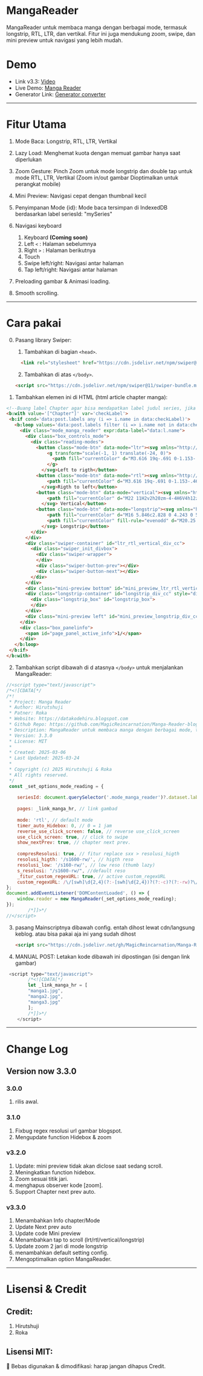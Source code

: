 # MangaReader

MangaReader untuk membaca manga dengan berbagai mode, termasuk longstrip, RTL, LTR, dan vertikal. Fitur ini juga mendukung zoom, swipe, dan mini preview untuk navigasi yang lebih mudah.

# Demo 
  * Link v3.3: [Video](https://youtu.be/YvrSovTGqgg?si=s4_Y7WUmfRfpKAFj)
  * Live Demo: [Manga Reader](https://magicreincarnation.github.io/Manga-Reader-blogspot/)
  * Generator Link: [Generator converter](https://magicreincarnation.github.io/Manga-Reader-blogspot/Generator%20link/Generator.html)
---

# Fitur Utama

1. Mode Baca: Longstrip, RTL, LTR, Vertikal

2. Lazy Load: Menghemat kuota dengan memuat gambar hanya saat diperlukan

3. Zoom Gesture: Pinch Zoom untuk mode longstrip dan double tap untuk mode RTL, LTR, Vertikal (Zoom in/out gambar Dioptimalkan untuk perangkat mobile)

4. Mini Preview: Navigasi cepat dengan thumbnail kecil

5. Penyimpanan Mode {id}: Mode baca tersimpan di IndexedDB berdasarkan label seriesId: "mySeries"

6. Navigasi keyboard
   1. Keyboard **(Coming soon)**
     1. Left `<` : Halaman sebelumnya 
     2. Right `>` : Halaman berikutnya
   2. Touch
     1. Swipe left/right: Navigasi antar halaman 
     2. Tap left/right: Navigasi antar halaman
     
7. Preloading gambar & Animasi loading.

8. Smooth scrolling. 

---

# Cara pakai

0. Pasang library Swiper:
   1. Tambahkan di bagian `<head>`.
   ```html
     <link rel="stylesheet" href="https://cdn.jsdelivr.net/npm/swiper@11/swiper-bundle.min.css">
    ```
    2. Tambahkan di atas `</body>`.
    ```html
    <script src="https://cdn.jsdelivr.net/npm/swiper@11/swiper-bundle.min.js"></script>
    ```

1. Tambahkan elemen ini di HTML (html article chapter manga):
 ```html
<!--Buang label Chapter agar bisa mendapatkan label judul series, jika terdapat label lain masukan disini-->
<b:with value='["Chapter"]' var='checkLabel'>
  <b:if cond='data:post.labels any (i => i.name in data:checkLabel)'>
    <b:loop values='data:post.labels filter (i => i.name not in data:checkLabel)' var='l'>
      <div class="mode_manga_reader" expr:data-label="data:l.name">
        <div class="box_controls_mode">
          <div class="reading-modes">
            <button class="mode-btn" data-mode="ltr"><svg xmlns="http://www.w3.org/2000/svg" width="1em" height="1em" viewBox="0 0 24 24">
                <g transform="scale(-1, 1) translate(-24, 0)">
                  <path fill="currentColor" d="M3.616 19q-.691 0-1.153-.462T2 17.384V6.616q0-.691.463-1.153T3.616 5h1.807q.69 0 1.153.463t.463 1.153v10.769q0 .69-.463 1.153T5.423 19zm7.423 0q-.691 0-1.153-.462t-.463-1.153V6.615q0-.69.463-1.152T11.039 5h9.346q.69 0 1.153.463T22 6.616v10.769q0 .69-.462 1.153T20.385 19z" />
                </g>
              </svg>Left to rigth</button>
            <button class="mode-btn" data-mode="rtl">️<svg xmlns="http://www.w3.org/2000/svg" width="1em" height="1em" viewBox="0 0 24 24">
                <path fill="currentColor" d="M3.616 19q-.691 0-1.153-.462T2 17.384V6.616q0-.691.463-1.153T3.616 5h1.807q.69 0 1.153.463t.463 1.153v10.769q0 .69-.463 1.153T5.423 19zm7.423 0q-.691 0-1.153-.462t-.463-1.153V6.615q0-.69.463-1.152T11.039 5h9.346q.69 0 1.153.463T22 6.616v10.769q0 .69-.462 1.153T20.385 19z" />
              </svg>Rigth to left</button>
            <button class="mode-btn" data-mode="vertical"><svg xmlns="http://www.w3.org/2000/svg" width="1em" height="1em" viewBox="0 0 24 24">
                <path fill="currentColor" d="M22 11H2v2h20zm-4-4H6V4h12zm2-3a2 2 0 0 0-2-2H6a2 2 0 0 0-2 2v3a2 2 0 0 0 2 2h12a2 2 0 0 0 2-2zm-2 11a2 2 0 0 1 2 2v3a2 2 0 0 1-2 2H6a2 2 0 0 1-2-2v-3a2 2 0 0 1 2-2z" />
              </svg> Vertical</button>
            <button class="mode-btn" data-mode="longstrip"><svg xmlns="http://www.w3.org/2000/svg" width="1em" height="1em" viewBox="0 0 24 24">
                <path fill="currentColor" d="M16 5.846c2.828 0 4.243 0 5.121.901C22 7.65 22 9.1 22 12s0 4.351-.879 5.253c-.878.9-2.293.9-5.121.9H8c-2.828 0-4.243 0-5.121-.9C2 16.35 2 14.9 2 12s0-4.351.879-5.253c.878-.9 2.293-.9 5.121-.9z" />
                <path fill="currentColor" fill-rule="evenodd" d="M20.25 2.77a.76.76 0 0 1-.75.768h-15a.76.76 0 0 1-.75-.769A.76.76 0 0 1 4.5 2h15a.76.76 0 0 1 .75.77m0 18.46a.76.76 0 0 1-.75.77h-15a.76.76 0 0 1-.75-.77a.76.76 0 0 1 .75-.768h15a.76.76 0 0 1 .75.769" clip-rule="evenodd" />
              </svg> Longstrip</button>
          </div>
        </div>
        <div class="swiper-container" id="ltr_rtl_vertical_div_cc">
          <div class="swiper_init_divbox">
            <div class="swiper-wrapper">
            </div>
            <div class="swiper-button-prev"></div>
            <div class="swiper-button-next"></div>
          </div>
        </div>
        <div class="mini-preview bottom" id="mini_preview_ltr_rtl_vertical_div_cc"></div>
        <div class="longstrip-container" id="longstrip_div_cc" style="display:none;">
          <div class="longstrip_box" id="longstrip_box">
          </div>
        </div>
        <div class="mini-preview left" id="mini_preview_longstrip_div_cc"></div>
      </div>
      <div class="box_panelinfo">
        <span id="page_panel_active_info">1/</span>
      </div>
    </b:loop>
  </b:if>
</b:with>
```
2. Tambahkan script dibawah di d atasnya `</body>` untuk menjalankan MangaReader:

```javascript
//<script type="text/javascript">
/*<![CDATA[*/
/*!
 * Project: Manga Reader
 * Author: Hirutshuji
 * Patner: Roka
 * Website: https://datakodehiru.blogspot.com
 * Github Repo: https://github.com/MagicReincarnation/Manga-Reader-blogspot
 * Description: MangaReader untuk membaca manga dengan berbagai mode, termasuk longstrip, RTL, LTR, dan vertikal. Fitur ini juga mendukung zoom, swipe, dan mini preview untuk navigasi yang lebih mudah.
 * Version: 3.3.0
 * License: MIT
 * 
 * Created: 2025-03-06
 * Last Updated: 2025-03-24
 * 
 * Copyright (c) 2025 Hirutshuji & Roka
 * All rights reserved.
 */
 const _set_options_mode_reading = {
	
	seriesId: document.querySelector('.mode_manga_reader')?.dataset.label || "", // label series untuk membedakan mode tiap series
	
	pages: _link_manga_hr, // link gambad
	
	mode: 'rtl', // default mode
	timer_auto_Hidebox: 0, // 0 = 1 jam 
	reverse_use_click_screen: false, // reverse use_click_screen
	use_click_screen: true, // click to swipe 
	show_nextPrev: true, // chapter next prev.
	
	compresResolusi: true, // fitur replace sxx > resolusi_higth
	resolusi_higth: '/s1600-rw/', // higth reso
	resolusi_low: '/s160-rw/', // low reso (thumb lazy)
	s_resolusi: "/s1600-rw/", //default reso 
	_fitur_custom_regexURL: true, // active custom_regexURL
	custom_regexURL: /\/[swh]\d{2,4}(?:-[swh]\d{2,4})?(?:-c)?(?:-rw)?\//g, //custom regex
};
document.addEventListener('DOMContentLoaded', () => {
	window.reader = new MangaReader(_set_options_mode_reading);
});
		/*]]>*/
//</script>
```

3. pasang Mainscriptnya dibawah config. 
    entah dihost lewat cdn/langsung keblog.
    atau bisa pakai aja ini yang sudah dihost
    ```html 
    <script src="https://cdn.jsdelivr.net/gh/MagicReincarnation/Manga-Reader-blogspot@latest/main.min.js" type="text/javascript"></script>
    ```
4. MANUAL POST: Letakan kode dibawah ini dipostingan (isi dengan link gambar)
  
```javascript
 <script type="text/javascript">
		/*<![CDATA[*/
		let _link_manga_hr = [
		"manga1.jpg", 
		"manga2.jpg", 
		"manga3.jpg" 
		];
		/*]]>*/
	</script>
```

---
# Change Log 
## Version now 3.3.0
###  3.0.0 
  1. rilis awal.

### 3.1.0
  1. Fixbug regex resolusi url gambar blogspot.
  2. Mengupdate function Hidebox & zoom 

### v3.2.0 
  1. Update: mini preview tidak akan diclose saat sedang scroll.
  2. Meningkatkan function hidebox.
  3. Zoom sesuai titik jari.
  4. menghapus observer kode [zoom].
  5. Support Chapter next prev auto.

### v3.3.0 
  1. Menambahkan Info chapter/Mode 
  2. Update Next prev auto 
  3. Update code Mini preview 
  4. Menambahkan tap to scroll (lrt/rtl/vertical/longstrip)
  5. Update zoom 2 jari di mode longstrip
  6. menambahkan default setting config.
  7. Mengoptimalkan option MangaReader.
___

#  Lisensi & Credit

## Credit:

1. Hirutshuji 
2. Roka

## Lisensi MIT:

🔹 Bebas digunakan & dimodifikasi: harap jangan dihapus Credit.

